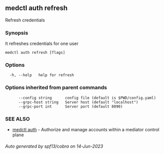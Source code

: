 ## medctl auth refresh

Refresh credentials

### Synopsis

It refreshes credentials for one user

```
medctl auth refresh [flags]
```

### Options

```
  -h, --help   help for refresh
```

### Options inherited from parent commands

```
      --config string      config file (default is $PWD/config.yaml)
      --grpc-host string   Server host (default "localhost")
      --grpc-port int      Server port (default 8090)
```

### SEE ALSO

* [medctl auth](medctl_auth.md)	 - Authorize and manage accounts within a mediator control plane

###### Auto generated by spf13/cobra on 14-Jun-2023
